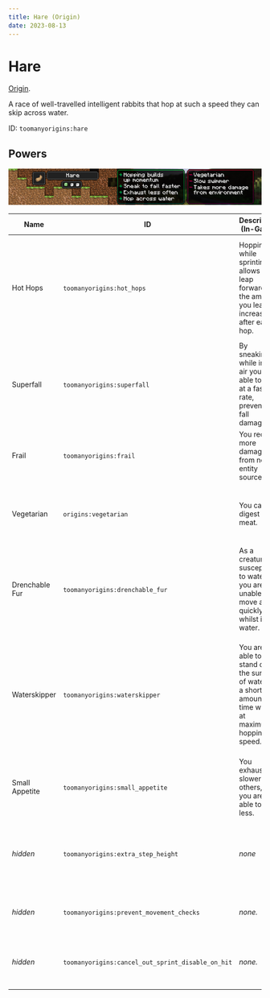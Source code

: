 ```yaml
---
title: Hare (Origin)
date: 2023-08-13
---
```

# Hare

[Origin](../../origins.md).

A race of well-travelled intelligent rabbits that hop at such a speed they can skip across water.

ID: `toomanyorigins:hare`

## Powers

![Hare (Rework)](../../../../images/tmoHareBannerRework.png)

Name | ID | Description (In-Game) | Description (Detailed)
-----|----|-----------------------|------------------------
Hot Hops | `toomanyorigins:hot_hops` | Hopping while sprinting allows you leap forward, the amount you leap increases after each hop. | Your air speed increases by 0.00125 after leaping from the ground up to 7 consecutive times. This resets after being submerged in water, being grounded for 1 second, or when no longer sprinting.
Superfall | `toomanyorigins:superfall` | By sneaking while in the air you are able to fall at a faster rate, preventing fall damage. | Your falling velocity becomes 160% of the regular amount and you become immune to fall damage whilst sneaking. 
Frail | `toomanyorigins:frail` | You receive more damage from non-entity sources. | You receive one more damage from any damage source that does not have an attacker associated with it.
Vegetarian | `origins:vegetarian` | You can't digest any meat. | You cannot eat food items defined in the tag `origins:meat`, unless they are also defined in the `origins:ignore_diet` tag.
Drenchable Fur | `toomanyorigins:drenchable_fur` | As a creature susceptible to water, you are unable to move as quickly whilst in water. | You move 40% slower whilst in water.
Waterskipper | `toomanyorigins:waterskipper` | You are able to stand on the surface of water for a short amount of time whilst at maximum hopping speed. | Whilst at maximum hopping speed, and when not sneaking, you are able to stand on water surfaces for 0.5 seconds upon touching them. If you spend longer than this amount, you have to wait a second before attempting to waterskip again.
Small Appetite | `toomanyorigins:small_appetite` | You exhaust slower than others, thus you are able to eat less. | Everything you do exhausts you 60% less.
*hidden* | `toomanyorigins:extra_step_height` | *none* | You are able to step up an entire block when coming into contact with one, you are also allowed to jump immediately after performing this.
*hidden* | `toomanyorigins:prevent_movement_checks` | *none.* | Prevents movement checks performed by the server as they get in the way of Superfall.
*hidden* | `toomanyorigins:cancel_out_sprint_disable_on_hit` | *none.* | Fixes a vanilla bug where a player will stop sprinting serverside upon landing an attack on an entity.
